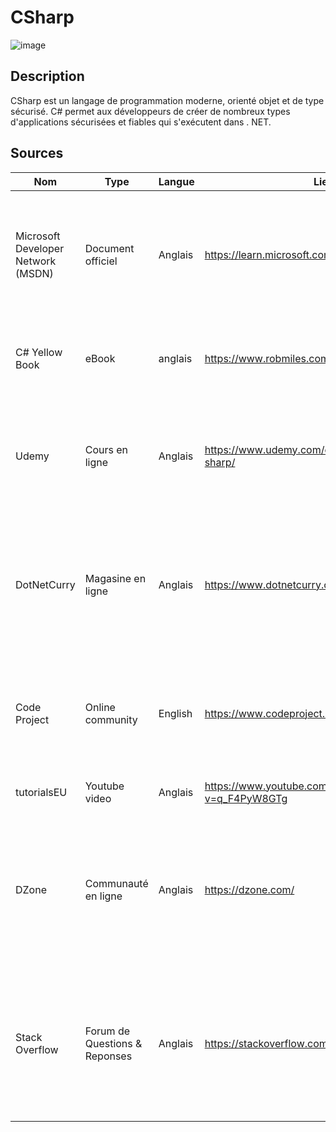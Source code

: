 # CSharp
![image](https://user-images.githubusercontent.com/113677081/209163584-c82ea9b9-f60e-4aa9-8bf1-396d9307f313.png)
## Description 
CSharp est un langage de programmation moderne, orienté objet et de type sécurisé. C# permet aux développeurs de créer de nombreux types d'applications sécurisées et fiables qui s'exécutent dans . NET.
## Sources
Nom | Type | Langue | Lien | Description | Tags | Note
| --- | --- | --- | --- | --- | --- | --- 
|Microsoft Developer Network (MSDN) |Document officiel| Anglais |https://learn.microsoft.com/fr-fr/dotnet/csharp/| La documentation officielle de Microsoft pour apprendre C#, y compris les tutoriels, les guides et les documents de référence.| `C#` `Microsoft`| 4/5|
|C# Yellow Book| eBook| anglais| https://www.robmiles.com/c-sharp-yellow-book/ | Un eBook gratuit sur C#, destiné aux développeurs débutants et intermédiaires.| `Ebook`| 3/5|
|Udemy | Cours en ligne | Anglais|  https://www.udemy.com/courses/development/c-sharp/ |  Une plateforme offrant une grande variété de cours en ligne sur C#, y compris les options payantes et gratuites. |`Cours`|2/5
|DotNetCurry | Magasine en ligne| Anglais |  https://www.dotnetcurry.com/| Un magazine en ligne pour les développeurs . NET, avec une variété d’articles et de tutoriels sur C# et d’autres technologies .NET.|`Actu` | 4/5|
|Code Project |Online community| English| https://www.codeproject.com/| An online community for developers, with a variety of articles and tutorials on C# and other programming languages.|||
|tutorialsEU| Youtube video |Anglais| https://www.youtube.com/watch?v=q_F4PyW8GTg | Un tutoriel afin d'apprendre le c# .net 6 en 7h.|`.Net 6` `CSharp`|4/5|
DZone|Communauté en ligne| Anglais|  https://dzone.com/ | Une communauté en ligne pour les développeurs, avec une variété d’articles et de tutoriels sur C# et d’autres langages de programmation.|`Commu`|3/5|
|Stack Overflow|Forum de Questions & Reponses | Anglais| https://stackoverflow.com/ |Un forum de questions et réponses pour les développeurs, avec une variété de questions et réponses sur C# et d’autres langages de programmation.|`Q&A` `StackOverflow`| 5/5|
